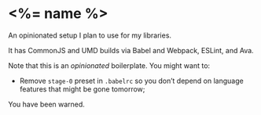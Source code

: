 <%= name %>
=========================

An opinionated setup I plan to use for my libraries.

It has CommonJS and UMD builds via Babel and Webpack, ESLint, and Ava.  

Note that this is an *opinionated* boilerplate. You might want to:

* Remove `stage-0` preset in `.babelrc` so you don’t depend on language features that might be gone tomorrow;

You have been warned.
